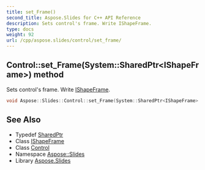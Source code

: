 ```yaml
---
title: set_Frame()
second_title: Aspose.Slides for C++ API Reference
description: Sets control's frame. Write IShapeFrame.
type: docs
weight: 92
url: /cpp/aspose.slides/control/set_frame/
---
```

## Control::set_Frame(System::SharedPtr\<IShapeFrame\>) method


Sets control's frame. Write [IShapeFrame](../../ishapeframe/).

```cpp
void Aspose::Slides::Control::set_Frame(System::SharedPtr<IShapeFrame> value) override
```

## See Also

* Typedef [SharedPtr](../../system/sharedptr/)
* Class [IShapeFrame](../ishapeframe/)
* Class [Control](./)
* Namespace [Aspose::Slides](../)
* Library [Aspose.Slides](../../)